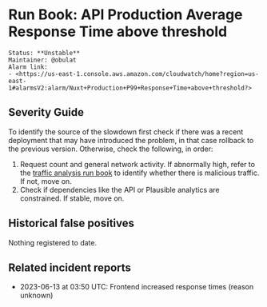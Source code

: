 # Run Book: API Production Average Response Time above threshold

```{admonition} Metadata
Status: **Unstable**
Maintainer: @obulat
Alarm link:
- <https://us-east-1.console.aws.amazon.com/cloudwatch/home?region=us-east-1#alarmsV2:alarm/Nuxt+Production+P99+Response+Time+above+threshold?>
```

## Severity Guide

To identify the source of the slowdown first check if there was a recent
deployment that may have introduced the problem, in that case rollback to the
previous version. Otherwise, check the following, in order:

1. Request count and general network activity. If abnormally high, refer to the
   [traffic analysis run book][traffic_runbook] to identify whether there is
   malicious traffic. If not, move on.
2. Check if dependencies like the API or Plausible analytics are constrained. If
   stable, move on.

[traffic_runbook]:
  /meta/monitoring/traffic/runbooks/identifying-and-blocking-traffic-anomalies.md

## Historical false positives

Nothing registered to date.

## Related incident reports

- 2023-06-13 at 03:50 UTC: Frontend increased response times (reason unknown)
